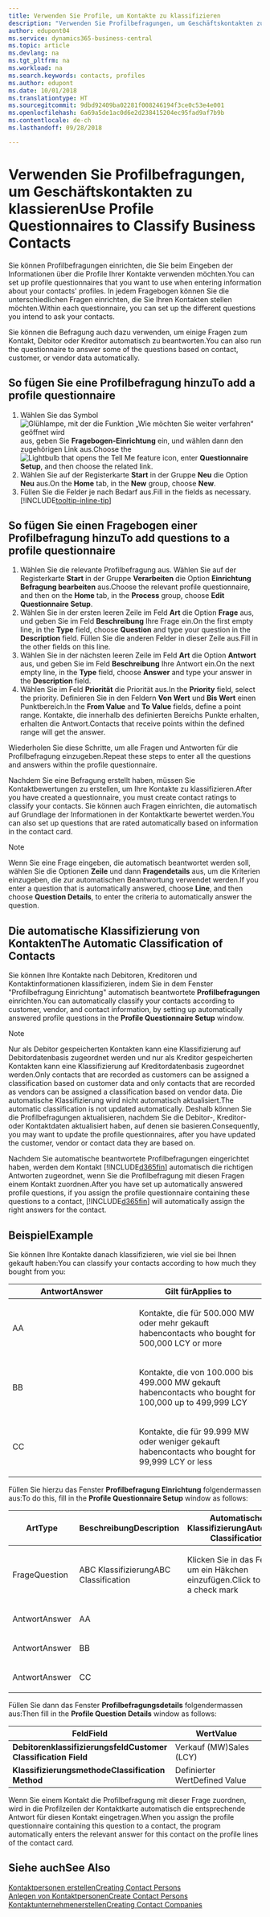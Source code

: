 ```yaml
---
title: Verwenden Sie Profile, um Kontakte zu klassifizieren
description: "Verwenden Sie Profilbefragungen, um Geschäftskontakten zu klassieren"
author: edupont04
ms.service: dynamics365-business-central
ms.topic: article
ms.devlang: na
ms.tgt_pltfrm: na
ms.workload: na
ms.search.keywords: contacts, profiles
ms.author: edupont
ms.date: 10/01/2018
ms.translationtype: HT
ms.sourcegitcommit: 9dbd92409ba02281f008246194f3ce0c53e4e001
ms.openlocfilehash: 6a69a5de1ac0d6e2d238415204ec95fad9af7b9b
ms.contentlocale: de-ch
ms.lasthandoff: 09/28/2018

---
```


# <a name="use-profile-questionnaires-to-classify-business-contacts"></a><span data-ttu-id="6c46a-103">Verwenden Sie Profilbefragungen, um Geschäftskontakten zu klassieren</span><span class="sxs-lookup"><span data-stu-id="6c46a-103">Use Profile Questionnaires to Classify Business Contacts</span></span>
<span data-ttu-id="6c46a-104">Sie können Profilbefragungen einrichten, die Sie beim Eingeben der Informationen über die Profile Ihrer Kontakte verwenden möchten.</span><span class="sxs-lookup"><span data-stu-id="6c46a-104">You can set up profile questionnaires that you want to use when entering information about your contacts' profiles.</span></span> <span data-ttu-id="6c46a-105">In jedem Fragebogen können Sie die unterschiedlichen Fragen einrichten, die Sie Ihren Kontakten stellen möchten.</span><span class="sxs-lookup"><span data-stu-id="6c46a-105">Within each questionnaire, you can set up the different questions you intend to ask your contacts.</span></span>  

<span data-ttu-id="6c46a-106">Sie können die Befragung auch dazu verwenden, um einige Fragen zum Kontakt, Debitor oder Kreditor automatisch zu beantworten.</span><span class="sxs-lookup"><span data-stu-id="6c46a-106">You can also run the questionnaire to answer some of the questions based on contact, customer, or vendor data automatically.</span></span>  

## <a name="to-add-a-profile-questionnaire"></a><span data-ttu-id="6c46a-107">So fügen Sie eine Profilbefragung hinzu</span><span class="sxs-lookup"><span data-stu-id="6c46a-107">To add a profile questionnaire</span></span>
1.  <span data-ttu-id="6c46a-108">Wählen Sie das Symbol ![Glühlampe, mit der die Funktion „Wie möchten Sie weiter verfahren“ geöffnet wird](media/ui-search/search_small.png "Wie möchten Sie weiter verfahren?") aus, geben Sie **Fragebogen-Einrichtung** ein, und wählen dann den zugehörigen Link aus.</span><span class="sxs-lookup"><span data-stu-id="6c46a-108">Choose the ![Lightbulb that opens the Tell Me feature](media/ui-search/search_small.png "Tell me what you want to do") icon, enter **Questionnaire Setup**, and then choose the related link.</span></span>  
2.  <span data-ttu-id="6c46a-109">Wählen Sie auf der Registerkarte **Start** in der Gruppe **Neu** die Option **Neu** aus.</span><span class="sxs-lookup"><span data-stu-id="6c46a-109">On the **Home** tab, in the **New** group, choose **New**.</span></span>  
3.  <span data-ttu-id="6c46a-110">Füllen Sie die Felder je nach Bedarf aus.</span><span class="sxs-lookup"><span data-stu-id="6c46a-110">Fill in the fields as necessary.</span></span> [!INCLUDE[tooltip-inline-tip](includes/tooltip-inline-tip_md.md)]  

## <a name="to-add-questions-to-a-profile-questionnaire"></a><span data-ttu-id="6c46a-111">So fügen Sie einen Fragebogen einer Profilbefragung hinzu</span><span class="sxs-lookup"><span data-stu-id="6c46a-111">To add questions to a profile questionnaire</span></span>
1.  <span data-ttu-id="6c46a-112">Wählen Sie die relevante Profilbefragung aus. Wählen Sie auf der Registerkarte **Start** in der Gruppe **Verarbeiten** die Option **Einrichtung Befragung bearbeiten** aus.</span><span class="sxs-lookup"><span data-stu-id="6c46a-112">Choose the relevant profile questionnaire, and then on the **Home** tab, in the **Process** group, choose **Edit Questionnaire Setup**.</span></span>  
2.  <span data-ttu-id="6c46a-113">Wählen Sie in der ersten leeren Zeile im Feld **Art** die Option **Frage** aus, und geben Sie im Feld **Beschreibung** Ihre Frage ein.</span><span class="sxs-lookup"><span data-stu-id="6c46a-113">On the first empty line, in the **Type** field, choose **Question** and type your question in the **Description** field.</span></span> <span data-ttu-id="6c46a-114">Füllen Sie die anderen Felder in dieser Zeile aus.</span><span class="sxs-lookup"><span data-stu-id="6c46a-114">Fill in the other fields on this line.</span></span>  
3.  <span data-ttu-id="6c46a-115">Wählen Sie in der nächsten leeren Zeile im Feld **Art** die Option **Antwort** aus, und geben Sie im Feld **Beschreibung** Ihre Antwort ein.</span><span class="sxs-lookup"><span data-stu-id="6c46a-115">On the next empty line, in the **Type** field, choose **Answer** and type your answer in the **Description** field.</span></span>  
4.  <span data-ttu-id="6c46a-116">Wählen Sie im Feld **Priorität** die Priorität aus.</span><span class="sxs-lookup"><span data-stu-id="6c46a-116">In the **Priority** field, select the priority.</span></span> <span data-ttu-id="6c46a-117">Definieren Sie in den Feldern **Von Wert** und **Bis Wert** einen Punktbereich.</span><span class="sxs-lookup"><span data-stu-id="6c46a-117">In the **From Value** and **To Value** fields, define a point range.</span></span> <span data-ttu-id="6c46a-118">Kontakte, die innerhalb des definierten Bereichs Punkte erhalten, erhalten die Antwort.</span><span class="sxs-lookup"><span data-stu-id="6c46a-118">Contacts that receive points within the defined range will get the answer.</span></span>  

<span data-ttu-id="6c46a-119">Wiederholen Sie diese Schritte, um alle Fragen und Antworten für die Profilbefragung einzugeben.</span><span class="sxs-lookup"><span data-stu-id="6c46a-119">Repeat these steps to enter all the questions and answers within the profile questionnaire.</span></span>

<span data-ttu-id="6c46a-120">Nachdem Sie eine Befragung erstellt haben, müssen Sie Kontaktbewertungen zu erstellen, um Ihre Kontakte zu klassifizieren.</span><span class="sxs-lookup"><span data-stu-id="6c46a-120">After you have created a questionnaire, you must create contact ratings to classify your contacts.</span></span> <span data-ttu-id="6c46a-121">Sie können auch Fragen einrichten, die automatisch auf Grundlage der Informationen in der Kontaktkarte bewertet werden.</span><span class="sxs-lookup"><span data-stu-id="6c46a-121">You can also set up questions that are rated automatically based on information in the contact card.</span></span>  

> [!NOTE]
> <span data-ttu-id="6c46a-122">Wenn Sie eine Frage eingeben, die automatisch beantwortet werden soll, wählen Sie die Optionen <STRONG>Zeile</STRONG> und dann <STRONG>Fragendetails</STRONG> aus, um die Kriterien einzugeben, die zur automatischen Beantwortung verwendet werden.</span><span class="sxs-lookup"><span data-stu-id="6c46a-122">If you enter a question that is automatically answered, choose <STRONG>Line</STRONG>, and then choose <STRONG>Question Details</STRONG>, to enter the criteria to automatically answer the question.</span></span>

## <a name="the-automatic-classification-of-contacts"></a><span data-ttu-id="6c46a-123">Die automatische Klassifizierung von Kontakten</span><span class="sxs-lookup"><span data-stu-id="6c46a-123">The Automatic Classification of Contacts</span></span>
<span data-ttu-id="6c46a-124">Sie können Ihre Kontakte nach Debitoren, Kreditoren und Kontaktinformationen klassifizieren, indem Sie in dem Fenster "Profilbefragung Einrichtung" automatisch beantwortete **Profilbefragungen** einrichten.</span><span class="sxs-lookup"><span data-stu-id="6c46a-124">You can automatically classify your contacts according to customer, vendor, and contact information, by setting up automatically answered profile questions in the **Profile Questionnaire Setup** window.</span></span>  

> [!NOTE]
> <span data-ttu-id="6c46a-125">Nur als Debitor gespeicherten Kontakten kann eine Klassifizierung auf Debitordatenbasis zugeordnet werden und nur als Kreditor gespeicherten Kontakten kann eine Klassifizierung auf Kreditordatenbasis zugeordnet werden.</span><span class="sxs-lookup"><span data-stu-id="6c46a-125">Only contacts that are recorded as customers can be assigned a classification based on customer data and only contacts that are recorded as vendors can be assigned a classification based on vendor data.</span></span> <span data-ttu-id="6c46a-126">Die automatische Klassifizierung wird nicht automatisch aktualisiert.</span><span class="sxs-lookup"><span data-stu-id="6c46a-126">The automatic classification is not updated automatically.</span></span> <span data-ttu-id="6c46a-127">Deshalb können Sie die Profilbefragungen aktualisieren, nachdem Sie die Debitor-, Kreditor- oder Kontaktdaten aktualisiert haben, auf denen sie basieren.</span><span class="sxs-lookup"><span data-stu-id="6c46a-127">Consequently, you may want to update the profile questionnaires, after you have updated the customer, vendor or contact data they are based on.</span></span>  

<span data-ttu-id="6c46a-128">Nachdem Sie automatische beantwortete Profilbefragungen eingerichtet haben, werden dem Kontakt [!INCLUDE[d365fin](includes/d365fin_md.md)] automatisch die richtigen Antworten zugeordnet, wenn Sie die Profilbefragung mit diesen Fragen einem Kontakt zuordnen.</span><span class="sxs-lookup"><span data-stu-id="6c46a-128">After you have set up automatically answered profile questions, if you assign the profile questionnaire containing these questions to a contact, [!INCLUDE[d365fin](includes/d365fin_md.md)] will automatically assign the right answers for the contact.</span></span>  

## <a name="example"></a><span data-ttu-id="6c46a-129">Beispiel</span><span class="sxs-lookup"><span data-stu-id="6c46a-129">Example</span></span>
<span data-ttu-id="6c46a-130">Sie können Ihre Kontakte danach klassifizieren, wie viel sie bei Ihnen gekauft haben:</span><span class="sxs-lookup"><span data-stu-id="6c46a-130">You can classify your contacts according to how much they bought from you:</span></span>

<table>
<colgroup>
<col style="width: 50%" />
<col style="width: 50%" />
</colgroup>
<thead>
<tr class="header">
<th><span data-ttu-id="6c46a-131"><strong>Antwort</strong></span><span class="sxs-lookup"><span data-stu-id="6c46a-131"><strong>Answer</strong></span></span></th>
<th><span data-ttu-id="6c46a-132"><strong>Gilt für</strong></span><span class="sxs-lookup"><span data-stu-id="6c46a-132"><strong>Applies to</strong></span></span></th>
</tr>
</thead>
<tbody>
<tr class="odd">
<td><p><span data-ttu-id="6c46a-133">A</span><span class="sxs-lookup"><span data-stu-id="6c46a-133">A</span></span></p></td>
<td><p><span data-ttu-id="6c46a-134">Kontakte, die für 500.000 MW oder mehr gekauft haben</span><span class="sxs-lookup"><span data-stu-id="6c46a-134">contacts who bought for 500,000 LCY or more</span></span></p></td>
</tr>
<tr class="even">
<td><p><span data-ttu-id="6c46a-135">B</span><span class="sxs-lookup"><span data-stu-id="6c46a-135">B</span></span></p></td>
<td><p><span data-ttu-id="6c46a-136">Kontakte, die von 100.000 bis 499.000 MW gekauft haben</span><span class="sxs-lookup"><span data-stu-id="6c46a-136">contacts who bought for 100,000 up to 499,999 LCY</span></span></p></td>
</tr>
<tr class="odd">
<td><p><span data-ttu-id="6c46a-137">C</span><span class="sxs-lookup"><span data-stu-id="6c46a-137">C</span></span></p></td>
<td><p><span data-ttu-id="6c46a-138">Kontakte, die für 99.999 MW oder weniger gekauft haben</span><span class="sxs-lookup"><span data-stu-id="6c46a-138">contacts who bought for 99,999 LCY or less</span></span></p></td>
</tr>
</tbody>
</table>

<span data-ttu-id="6c46a-139">Füllen Sie hierzu das Fenster **Profilbefragung Einrichtung** folgendermassen aus:</span><span class="sxs-lookup"><span data-stu-id="6c46a-139">To do this, fill in the **Profile Questionnaire Setup** window as follows:</span></span>


<table>
<colgroup>
<col style="width: 20%" />
<col style="width: 20%" />
<col style="width: 20%" />
<col style="width: 20%" />
<col style="width: 20%" />
</colgroup>
<thead>
<tr class="header">
<th><span data-ttu-id="6c46a-140"><strong>Art</strong></span><span class="sxs-lookup"><span data-stu-id="6c46a-140"><strong>Type</strong></span></span></th>
<th><span data-ttu-id="6c46a-141"><strong>Beschreibung</strong></span><span class="sxs-lookup"><span data-stu-id="6c46a-141"><strong>Description</strong></span></span></th>
<th><span data-ttu-id="6c46a-142"><strong>Automatische Klassifizierung</strong></span><span class="sxs-lookup"><span data-stu-id="6c46a-142"><strong>Automatic Classification</strong></span></span></th>
<th><span data-ttu-id="6c46a-143"><strong>Von Wert</strong></span><span class="sxs-lookup"><span data-stu-id="6c46a-143"><strong>From Value</strong></span></span></th>
<th><span data-ttu-id="6c46a-144"><strong>Bis Wert</strong></span><span class="sxs-lookup"><span data-stu-id="6c46a-144"><strong>To Value</strong></span></span></th>
</tr>
</thead>
<tbody>
<tr class="odd">
<td><p><span data-ttu-id="6c46a-145">Frage</span><span class="sxs-lookup"><span data-stu-id="6c46a-145">Question</span></span></p></td>
<td><p><span data-ttu-id="6c46a-146">ABC Klassifizierung</span><span class="sxs-lookup"><span data-stu-id="6c46a-146">ABC Classification</span></span></p></td>
<td><p><span data-ttu-id="6c46a-147">Klicken Sie in das Feld, um ein Häkchen einzufügen.</span><span class="sxs-lookup"><span data-stu-id="6c46a-147">Click to insert a check mark</span></span></p></td>
<td><p> </p></td>
<td><p> </p></td>
</tr>
<tr class="even">
<td><p><span data-ttu-id="6c46a-148">Antwort</span><span class="sxs-lookup"><span data-stu-id="6c46a-148">Answer</span></span></p></td>
<td><p><span data-ttu-id="6c46a-149">A</span><span class="sxs-lookup"><span data-stu-id="6c46a-149">A</span></span></p></td>
<td><p> </p></td>
<td><p><span data-ttu-id="6c46a-150">500.000</span><span class="sxs-lookup"><span data-stu-id="6c46a-150">500,000</span></span></p></td>
<td><p> </p></td>
</tr>
<tr class="odd">
<td><p><span data-ttu-id="6c46a-151">Antwort</span><span class="sxs-lookup"><span data-stu-id="6c46a-151">Answer</span></span></p></td>
<td><p><span data-ttu-id="6c46a-152">B</span><span class="sxs-lookup"><span data-stu-id="6c46a-152">B</span></span></p></td>
<td><p> </p></td>
<td><p><span data-ttu-id="6c46a-153">100.000</span><span class="sxs-lookup"><span data-stu-id="6c46a-153">100,000</span></span></p></td>
<td><p><span data-ttu-id="6c46a-154">499.999</span><span class="sxs-lookup"><span data-stu-id="6c46a-154">499,999</span></span></p></td>
</tr>
<tr class="even">
<td><p><span data-ttu-id="6c46a-155">Antwort</span><span class="sxs-lookup"><span data-stu-id="6c46a-155">Answer</span></span></p></td>
<td><p><span data-ttu-id="6c46a-156">C</span><span class="sxs-lookup"><span data-stu-id="6c46a-156">C</span></span></p></td>
<td><p> </p></td>
<td><p> </p></td>
<td><p><span data-ttu-id="6c46a-157">99.999</span><span class="sxs-lookup"><span data-stu-id="6c46a-157">99,999</span></span></p></td>
</tr>
</tbody>
</table>

<span data-ttu-id="6c46a-158">Füllen Sie dann das Fenster **Profilbefragungsdetails** folgendermassen aus:</span><span class="sxs-lookup"><span data-stu-id="6c46a-158">Then fill in the **Profile Question Details** window as follows:</span></span>
<table>
<colgroup>
<col style="width: 50%" />
<col style="width: 50%" />
</colgroup>
<thead>
<tr class="header">
<th><span data-ttu-id="6c46a-159"><strong>Feld</strong></span><span class="sxs-lookup"><span data-stu-id="6c46a-159"><strong>Field</strong></span></span></th>
<th><span data-ttu-id="6c46a-160"><strong>Wert</strong></span><span class="sxs-lookup"><span data-stu-id="6c46a-160"><strong>Value</strong></span></span></th>
</tr>
</thead>
<tbody>
<tr>
<td><span data-ttu-id="6c46a-161"><strong>Debitorenklassifizierungsfeld</strong></span><span class="sxs-lookup"><span data-stu-id="6c46a-161"><strong>Customer Classification Field</strong></span></span></td>
<td><span data-ttu-id="6c46a-162"><emphasis>Verkauf (MW)</emphasis></span><span class="sxs-lookup"><span data-stu-id="6c46a-162"><emphasis>Sales (LCY)</emphasis></span></span></td>
</tr>
<tr>
<td><span data-ttu-id="6c46a-163"><strong>Klassifizierungsmethode</strong></span><span class="sxs-lookup"><span data-stu-id="6c46a-163"><strong>Classification Method</strong></span></span></td>
<td><span data-ttu-id="6c46a-164"><emphasis>Definierter Wert</emphasis></span><span class="sxs-lookup"><span data-stu-id="6c46a-164"><emphasis>Defined Value</emphasis></span></span></td>
</tr>
</tbody>
</table>

<span data-ttu-id="6c46a-165">Wenn Sie einem Kontakt die Profilbefragung mit dieser Frage zuordnen, wird in die Profilzeilen der Kontaktkarte automatisch die entsprechende Antwort für diesen Kontakt eingetragen.</span><span class="sxs-lookup"><span data-stu-id="6c46a-165">When you assign the profile questionnaire containing this question to a contact, the program automatically enters the relevant answer for this contact on the profile lines of the contact card.</span></span>

## <a name="see-also"></a><span data-ttu-id="6c46a-166">Siehe auch</span><span class="sxs-lookup"><span data-stu-id="6c46a-166">See Also</span></span>
[<span data-ttu-id="6c46a-167">Kontaktpersonen erstellen</span><span class="sxs-lookup"><span data-stu-id="6c46a-167">Creating Contact Persons</span></span>](marketing-create-contact-persons.md)  
[<span data-ttu-id="6c46a-168">Anlegen von Kontaktpersonen</span><span class="sxs-lookup"><span data-stu-id="6c46a-168">Create Contact Persons</span></span>](marketing-how-create-contact-persons.md)  
[<span data-ttu-id="6c46a-169">Kontaktunternehmenerstellen</span><span class="sxs-lookup"><span data-stu-id="6c46a-169">Creating Contact Companies</span></span>](marketing-create-contact-companies.md)  

